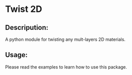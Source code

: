 # Twist 2D

## Descripution:

A python module for twisting any mult-layers 2D materials.

## Usage: 

Please read the examples to learn how to use this package.
